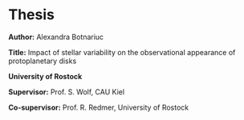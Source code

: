 # Thesis

<p><strong>Author:</strong> Alexandra Botnariuc</p>
<p><strong>Title:</strong> Impact of stellar variability on the observational appearance of protoplanetary disks</p>
<p><strong>University of Rostock</strong></p>
<p><strong>Supervisor:</strong> Prof. S. Wolf, CAU Kiel</p>
<p><strong>Co-supervisor:</strong> Prof. R. Redmer, University of Rostock</p>
